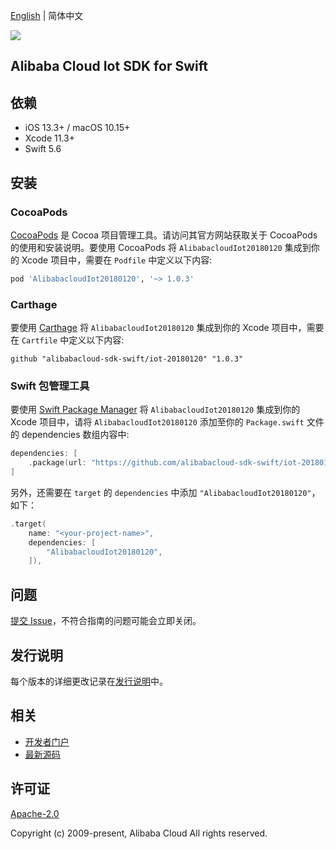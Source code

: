[English](README.md) | 简体中文

![](https://aliyunsdk-pages.alicdn.com/icons/AlibabaCloud.svg)

## Alibaba Cloud Iot SDK for Swift

## 依赖

- iOS 13.3+ / macOS 10.15+
- Xcode 11.3+
- Swift 5.6

## 安装

### CocoaPods

[CocoaPods](https://cocoapods.org) 是 Cocoa 项目管理工具。请访问其官方网站获取关于 CocoaPods 的使用和安装说明。要使用 CocoaPods 将 `AlibabacloudIot20180120` 集成到你的 Xcode 项目中，需要在 `Podfile` 中定义以下内容:

```ruby
pod 'AlibabacloudIot20180120', '~> 1.0.3'
```

### Carthage

要使用 [Carthage](https://github.com/Carthage/Carthage) 将 `AlibabacloudIot20180120` 集成到你的 Xcode 项目中，需要在 `Cartfile` 中定义以下内容:

```ogdl
github "alibabacloud-sdk-swift/iot-20180120" "1.0.3"
```

### Swift 包管理工具

要使用 [Swift Package Manager](https://swift.org/package-manager/) 将 `AlibabacloudIot20180120` 集成到你的 Xcode 项目中，请将 `AlibabacloudIot20180120` 添加至你的 `Package.swift` 文件的 dependencies 数组内容中:

```swift
dependencies: [
    .package(url: "https://github.com/alibabacloud-sdk-swift/iot-20180120.git", from: "1.0.3")
]
```

另外，还需要在 `target` 的 `dependencies` 中添加 `"AlibabacloudIot20180120"`，如下：

```swift
.target(
    name: "<your-project-name>",
    dependencies: [
        "AlibabacloudIot20180120",
    ]),
```

## 问题

[提交 Issue](https://github.com/alibabacloud-sdk-swift/iot-20180120/issues/new)，不符合指南的问题可能会立即关闭。

## 发行说明

每个版本的详细更改记录在[发行说明](./ChangeLog.txt)中。

## 相关

* [开发者门户](https://next.api.aliyun.com/home)
* [最新源码](https://github.com/alibabacloud-sdk-swift/iot-20180120)

## 许可证

[Apache-2.0](http://www.apache.org/licenses/LICENSE-2.0)

Copyright (c) 2009-present, Alibaba Cloud All rights reserved.
